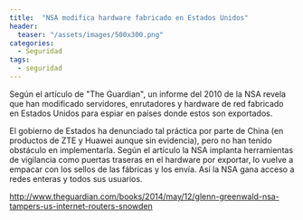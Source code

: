 ```yaml
---
title:  "NSA modifica hardware fabricado en Estados Unidos"
header:
  teaser: "/assets/images/500x300.png"
categories: 
  - Seguridad
tags:
  - seguridad
---
```



Según el artículo de "The Guardian", un informe del 2010 de la NSA revela que han modificado servidores, enrutadores y hardware de red fabricado en Estados Unidos para espiar en países donde estos son exportados.

El gobierno de Estados ha denunciado tal práctica por parte de China (en productos de ZTE y Huawei aunque sin evidencia), pero no han tenido obstáculo en implementarla. Según el artículo la NSA implanta herramientas de vigilancia como puertas traseras en el hardware por exportar, lo vuelve a empacar con los sellos de las fábricas y los envía.  Así la NSA gana acceso a redes enteras y todos sus usuarios.



http://www.theguardian.com/books/2014/may/12/glenn-greenwald-nsa-tampers-us-internet-routers-snowden

